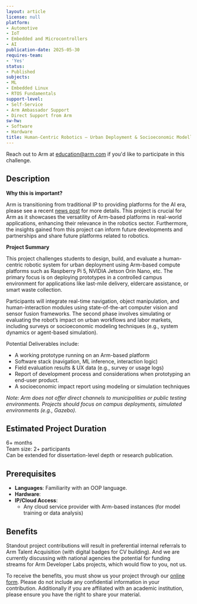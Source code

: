 ```yaml
---
layout: article
license: null
platform:
- Automotive
- IoT
- Embedded and Microcontrollers
- AI
publication-date: 2025-05-30
requires-team:
- 'Yes'
status:
- Published
subjects:
- ML
- Embedded Linux
- RTOS Fundamentals
support-level:
- Self-Service
- Arm Ambassador Support
- Direct Support from Arm
sw-hw:
- Software
- Hardware
title: Human-Centric Robotics – Urban Deployment & Socioeconomic Modelling
---
```


Reach out to Arm at [education@arm.com](mailto:education@arm.com) if you'd like to participate in this challenge.

## Description

**Why this is important?**

Arm is transitioning from traditional IP to providing platforms for the AI era, please see a recent [news post](https://newsroom.arm.com/news/new-arm-product-naming-architecture) for more details. This project is crucial for Arm as it showcases the versatility of Arm-based platforms in real-world applications, enhancing their relevance in the robotics sector.  Furthermore, the insights gained from this project can inform future developments and partnerships and share future platforms related to robotics.

**Project Summary**

This project challenges students to design, build, and evaluate a human-centric robotic system for urban deployment using Arm-based compute platforms such as Raspberry Pi 5, NVIDIA Jetson Orin Nano, etc. The primary focus is on deploying prototypes in a controlled campus environment for applications like last-mile delivery, eldercare assistance, or smart waste collection.


Participants will integrate real-time navigation, object manipulation, and human-interaction modules using state-of-the-art computer vision and sensor fusion frameworks. The second phase involves simulating or evaluating the robot’s impact on urban workflows and labor markets, including surveys or socioeconomic modeling techniques (e.g., system dynamics or agent-based simulation).

Potential Deliverables include:
- A working prototype running on an Arm-based platform
- Software stack (navigation, ML inference, interaction logic)
- Field evaluation results & UX data (e.g., survey or usage logs)
- Report of development process and considerations when prototyping an end-user product.
- A socioeconomic impact report using modeling or simulation techniques

*Note: Arm does not offer direct channels to municipalities or public testing environments. Projects should focus on campus deployments, simulated environments (e.g., Gazebo).*

## Estimated Project Duration

6+ months  
Team size: 2+ participants  
Can be extended for dissertation-level depth or research publication.

## Prerequisites

- **Languages**: Familiarity with an OOP language. 
- **Hardware**:
- **IP/Cloud Access**:
  - Any cloud service provider with Arm-based instances (for model training or data analysis)

## Benefits

Standout project contributions will result in preferential internal referrals to Arm Talent Acquisition (with digital badges for CV building).  And we are currently discussing with national agencies the potential for funding streams for Arm Developer Labs projects, which would flow to you, not us.

To receive the benefits, you must show us your project through our [online form](https://forms.office.com/e/VZnJQLeRhD). Please do not include any confidential information in your contribution. Additionally if you are affiliated with an academic institution, please ensure you have the right to share your material.